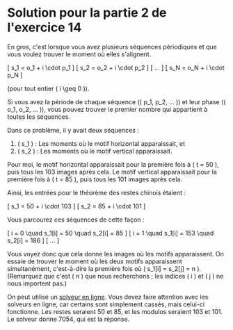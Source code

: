 # Solution pour la partie 2 de l'exercice 14

En gros, c'est lorsque vous avez plusieurs séquences périodiques et que vous voulez trouver le moment où elles s'alignent.

\[
s_1 = o_1 + i \cdot p_1
\]
\[
s_2 = o_2 + i \cdot p_2
\]
\[
...
\]
\[
s_N = o_N + i \cdot p_N
\]

(pour tout entier \( i \geq 0 \)).

Si vous avez la période de chaque séquence (\( p_1, p_2, ... \)) et leur phase (\( o_1, o_2, ... \)), vous pouvez trouver le premier nombre qui appartient à toutes les séquences.

Dans ce problème, il y avait deux séquences :

1. \( s_1 \) : Les moments où le motif horizontal apparaissait, et  
2. \( s_2 \) : Les moments où le motif vertical apparaissait.

Pour moi, le motif horizontal apparaissait pour la première fois à \( t = 50 \), puis tous les 103 images après cela. Le motif vertical apparaissait pour la première fois à \( t = 85 \), puis tous les 101 images après cela.

Ainsi, les entrées pour le théorème des restes chinois étaient :

\[
s_1 = 50 + i \cdot 103
\]
\[
s_2 = 85 + i \cdot 101
\]

Vous parcourez ces séquences de cette façon :

\[
i = 0 \quad s_1[i] = 50 \quad s_2[i] = 85
\]
\[
i = 1 \quad s_1[i] = 153 \quad s_2[i] = 186
\]
\[
...
\]

Vous voyez donc que cela donne les images où les motifs apparaissent. On essaie de trouver le moment où les deux motifs apparaissent simultanément, c'est-à-dire la première fois où \( s_1[i] = s_2[j] = n \). (Remarquez que c'est \( n \) que nous recherchons ; les indices \( i \) et \( j \) ne nous importent pas.)

On peut utilisé un [solveur en ligne](https://www.dcode.fr/chinese-remainder). Vous devez faire attention avec les solveurs en ligne, car certains sont simplement cassés, mais celui-ci fonctionne. Les restes seraient 50 et 85, et les modulos seraient 103 et 101. Le solveur donne 7054, qui est la réponse.